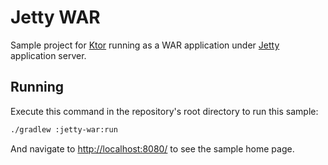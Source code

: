 # Jetty WAR

Sample project for [Ktor](https://ktor.io) running as a WAR application under 
[Jetty](https://www.eclipse.org/jetty/) application server.

## Running

Execute this command in the repository's root directory to run this sample:

```bash
./gradlew :jetty-war:run
```
 
And navigate to [http://localhost:8080/](http://localhost:8080/) to see the sample home page.  
